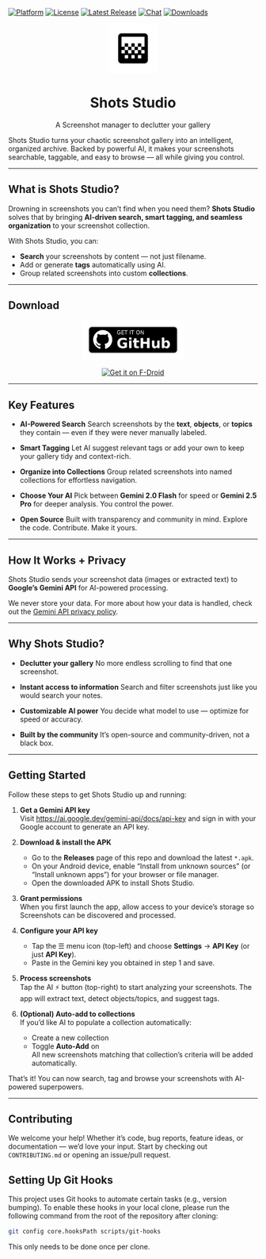 [![Platform](https://shields.io/badge/platform-android-green.svg)](https://github.com/AnsahMohammad/shots-studio)
[![License](https://img.shields.io/badge/license-GPL3-blue.svg)](https://www.gnu.org/licenses/gpl-3.0.en.html)
[![Latest Release](https://img.shields.io/github/v/release/AnsahMohammad/shots-studio?label=release)](https://github.com/AnsahMohammad/shots-studio/releases/latest)
[![Chat](https://img.shields.io/badge/Discussions-Join-blue?logo=github)](https://github.com/AnsahMohammad/shots-studio/discussions)
[![Downloads](https://img.shields.io/github/downloads/AnsahMohammad/shots-studio/total)](https://github.com/AnsahMohammad/shots-studio/releases)

<div align="center">
  <img src="https://raw.githubusercontent.com/AnsahMohammad/shots-studio/master/shots_studio/assets/icon/icon.png" width="20%" />

# Shots Studio
A Screenshot manager to declutter your gallery
</div>


Shots Studio turns your chaotic screenshot gallery into an intelligent, organized archive. Backed by powerful AI, it makes your screenshots searchable, taggable, and easy to browse — all while giving you control.

---

## What is Shots Studio?

Drowning in screenshots you can’t find when you need them?
**Shots Studio** solves that by bringing **AI-driven search, smart tagging, and seamless organization** to your screenshot collection.

With Shots Studio, you can:

* **Search** your screenshots by content — not just filename.
* Add or generate **tags** automatically using AI.
* Group related screenshots into custom **collections**.

---

## Download

<div align="center">

[<img src="docs/assets/get-it-on-github.png"
    alt="Get it on F-Droid" height="80">](https://github.com/AnsahMohammad/shots-studio/releases/latest)

[<img src="https://f-droid.org/badge/get-it-on.png"
    alt="Get it on F-Droid" height="80">](https://f-droid.org/en/packages/com.ansah.shots_studio/)

</div>

---

## Key Features

* **AI-Powered Search**
  Search screenshots by the **text**, **objects**, or **topics** they contain — even if they were never manually labeled.

* **Smart Tagging**
  Let AI suggest relevant tags or add your own to keep your gallery tidy and context-rich.

* **Organize into Collections**
  Group related screenshots into named collections for effortless navigation.

* **Choose Your AI**
  Pick between **Gemini 2.0 Flash** for speed or **Gemini 2.5 Pro** for deeper analysis. You control the power.

* **Open Source**
  Built with transparency and community in mind. Explore the code. Contribute. Make it yours.

---

## How It Works + Privacy

Shots Studio sends your screenshot data (images or extracted text) to **Google’s Gemini API** for AI-powered processing.

We never store your data. For more about how your data is handled, check out the [Gemini API privacy policy](https://ai.google.dev/gemini-api/terms).

---

## Why Shots Studio?

* **Declutter your gallery**
  No more endless scrolling to find that one screenshot.

* **Instant access to information**
  Search and filter screenshots just like you would search your notes.

* **Customizable AI power**
  You decide what model to use — optimize for speed or accuracy.

* **Built by the community**
  It’s open-source and community-driven, not a black box.

---

## Getting Started

Follow these steps to get Shots Studio up and running:

1. **Get a Gemini API key**  
   Visit https://ai.google.dev/gemini-api/docs/api-key and sign in with your Google account to generate an API key.

2. **Download & install the APK**  
   - Go to the **Releases** page of this repo and download the latest `*.apk`.  
   - On your Android device, enable “Install from unknown sources” (or “Install unknown apps”) for your browser or file manager.  
   - Open the downloaded APK to install Shots Studio.

3. **Grant permissions**  
   When you first launch the app, allow access to your device’s storage so Screenshots can be discovered and processed.

4. **Configure your API key**  
   - Tap the ☰ menu icon (top-left) and choose **Settings** → **API Key** (or just **API Key**).  
   - Paste in the Gemini key you obtained in step 1 and save.

5. **Process screenshots**  
   Tap the AI ⚡️ button (top-right) to start analyzing your screenshots. The app will extract text, detect objects/topics, and suggest tags.

6. **(Optional) Auto-add to collections**  
   If you’d like AI to populate a collection automatically:  
   - Create a new collection  
   - Toggle **Auto-Add** on  
   All new screenshots matching that collection’s criteria will be added automatically.

That’s it! You can now search, tag and browse your screenshots with AI-powered superpowers.

---


## Contributing

We welcome your help! Whether it’s code, bug reports, feature ideas, or documentation — we’d love your input.
Start by checking out `CONTRIBUTING.md` or opening an issue/pull request.

## Setting Up Git Hooks

This project uses Git hooks to automate certain tasks (e.g., version bumping). To enable these hooks in your local clone, please run the following command from the root of the repository after cloning:

```bash
git config core.hooksPath scripts/git-hooks
```

This only needs to be done once per clone.
